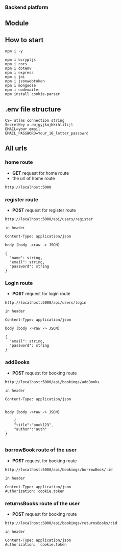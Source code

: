

### Backend platform

## Module

## How to start
```
npm i -y

npm i bcryptjs 
npm i cors 
npm i dotenv 
npm i express 
npm i joi
npm i jsonwebtoken 
npm i mongoose 
npm i nodemailer
npm install cookie-parser

```

## .env file structure
```
CS= atlas connection string
SecretKey = awjgyjkujhkihlilijl
EMAIL=your_email
EMAIL_PASSWORD=Your_16_letter_passowrd
```
## All urls

### home route
- **GET** request for home route
- the url of home route
```
http://localhost:5000

```

### register route
- **POST** request for register route
```
http://localhost:5000/api/users/register

in header 

Content-Type: application/json

body (body ->raw -> JSON)

{
  "name": string,
  "email": string,
  "password": string
}

```



### Login route
- **POST** request for login route
```
http://localhost:5000/api/users/login

in header 

Content-Type: application/json

body (body ->raw -> JSON)

{
  "email": string,
  "password": string
}

```



### addBooks
- **POST** request for booking route

```
http://localhost:5000/api/bookings/addBooks

in header 

Content-Type: application/json


body (body ->raw -> JSON)

    {
    "title":"book123",
    "author":"auth"
}


```



###    borrowBook   route of the user 
- **POST** request for booking route
```
http://localhost:5000/api/bookings/borrowBook/:id

in header 

Content-Type: application/json
Authorization: cookie.token

```

###  returnsBooks  route of the user 
- **POST** request for booking route
```
http://localhost:5000/api/bookings/returnsBooks/:id

in header 

Content-Type: application/json
Authorization:  cookie.token
